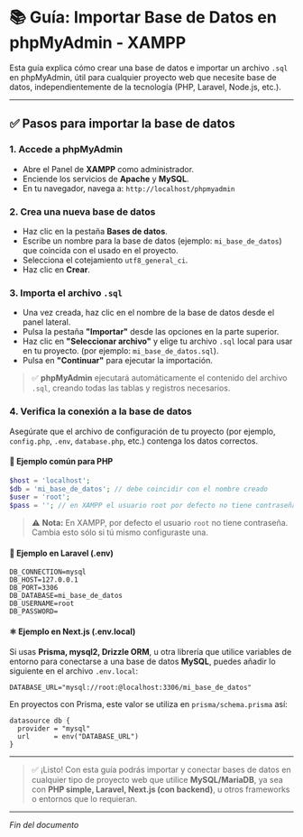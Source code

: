 # 📚 Guía: Importar Base de Datos en phpMyAdmin - XAMPP

Esta guía explica cómo crear una base de datos e importar un archivo `.sql` en phpMyAdmin, útil para cualquier proyecto web que necesite base de datos, independientemente de la tecnología (PHP, Laravel, Node.js, etc.).

---

## ✅ Pasos para importar la base de datos

### 1. Accede a phpMyAdmin

- Abre el Panel de **XAMPP** como administrador.
- Enciende los servicios de **Apache** y **MySQL**.
- En tu navegador, navega a: `http://localhost/phpmyadmin`

### 2. Crea una nueva base de datos

- Haz clic en la pestaña **Bases de datos**.
- Escribe un nombre para la base de datos (ejemplo: `mi_base_de_datos`) que coincida con el usado en el proyecto.
- Selecciona el cotejamiento `utf8_general_ci`.
- Haz clic en **Crear**.

### 3. Importa el archivo `.sql`

- Una vez creada, haz clic en el nombre de la base de datos desde el panel lateral.
- Pulsa la pestaña **"Importar"** desde las opciones en la parte superior.
- Haz clic en **"Seleccionar archivo"** y elige tu archivo `.sql` local para usar en tu proyecto. (por ejemplo: `mi_base_de_datos.sql`).
- Pulsa en **"Continuar"** para ejecutar la importación.

> ✅ **phpMyAdmin** ejecutará automáticamente el contenido del archivo `.sql`, creando todas las tablas y registros necesarios. 

### 4. Verifica la conexión a la base de datos

Asegúrate que el archivo de configuración de tu proyecto (por ejemplo, `config.php`, `.env`, `database.php`, etc.) contenga los datos correctos.

#### 🐘 Ejemplo común para PHP

```php
$host = 'localhost';
$db = 'mi_base_de_datos'; // debe coincidir con el nombre creado
$user = 'root';
$pass = ''; // en XAMPP el usuario root por defecto no tiene contraseña
```

> ⚠️ **Nota:** En XAMPP, por defecto el usuario `root` no tiene contraseña. Cambia esto sólo si tú mismo configuraste una.

#### 🎯 Ejemplo en Laravel (.env)

```env
DB_CONNECTION=mysql
DB_HOST=127.0.0.1
DB_PORT=3306
DB_DATABASE=mi_base_de_datos
DB_USERNAME=root
DB_PASSWORD=
```

#### ⚛️ Ejemplo en Next.js (.env.local)

Si usas **Prisma, mysql2, Drizzle ORM**, u otra librería que utilice variables de entorno para conectarse a una base de datos **MySQL**, puedes añadir lo siguiente en el archivo `.env.local`:

```env
DATABASE_URL="mysql://root:@localhost:3306/mi_base_de_datos"
```

En proyectos con Prisma, este valor se utiliza en `prisma/schema.prisma` así:

```prosma
datasource db {
  provider = "mysql"
  url      = env("DATABASE_URL")
}
```

---

> ✅ ¡Listo! Con esta guía podrás importar y conectar bases de datos en cualquier tipo de proyecto web que utilice **MySQL/MariaDB**, ya sea con **PHP simple, Laravel, Next.js (con backend)**, u otros frameworks o entornos que lo requieran.

---

*Fin del documento*
